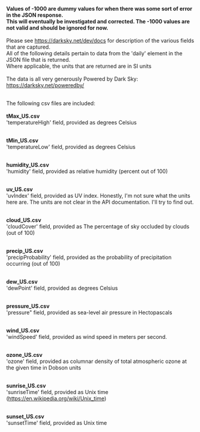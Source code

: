 <b>Values of -1000 are dummy values for when there was some sort of error in the JSON response.<br>
This will eventually be investigated and corrected. The -1000 values are not valid and should be ignored for now.</b><br><br>
Please see https://darksky.net/dev/docs for description of the various fields that are captured.<br>
All of the following details pertain to data from the 'daily' element in the JSON file that is returned.<br>
Where applicable, the units that are returned are in SI units<br><br>
The data is all very generously Powered by Dark Sky: https://darksky.net/poweredby/<br><br>

The following csv files are included:<br><br>
<b>tMax_US.csv<br></b>
'temperatureHigh' field, provided as degrees Celsius<br><br>

<b>tMin_US.csv<br></b>
'temperatureLow' field, provided as degrees Celsius<br><br>

<b>humidity_US.csv<br></b>
'humidity' field, provided as relative humidity (percent out of 100)<br><br>

<b>uv_US.csv<br></b>
'uvIndex' field, provided as UV index. Honestly, I'm not sure what the units here are. The units are not clear in the API documentation. I'll try to find out.<br><br>

<b>cloud_US.csv<br></b>
'cloudCover' field, provided as The percentage of sky occluded by clouds (out of 100)<br><br>

<b>precip_US.csv<br></b>
'precipProbability' field, provided as the probability of precipitation occurring (out of 100)<br><br>

<b>dew_US.csv<br></b>
'dewPoint' field, provided as degrees Celsius<br><br>

<b>pressure_US.csv<br></b>
'pressure" field, provided as sea-level air pressure in Hectopascals<br><br>

<b>wind_US.csv</b><br>
'windSpeed' field, provided as wind speed in meters per second.<br><br>

<b>ozone_US.csv<br></b>
'ozone' field, provided as columnar density of total atmospheric ozone at the given time in Dobson units<br><br>

<b>sunrise_US.csv</b><br>
'sunriseTime' field, provided as Unix time (https://en.wikipedia.org/wiki/Unix_time)<br><br>

<b>sunset_US.csv</b><br>
'sunsetTime' field, provided as Unix time<br><br>
